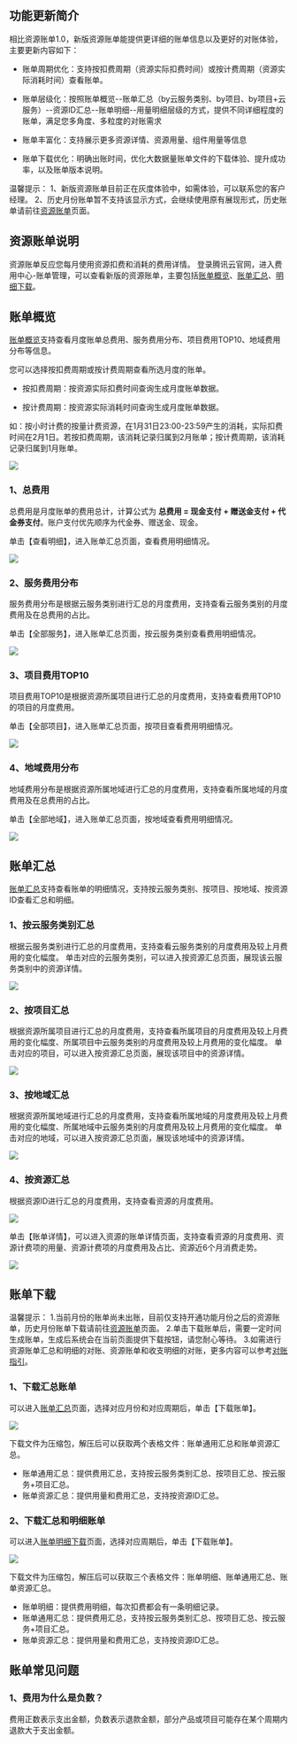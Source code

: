 ## 功能更新简介

相比资源账单1.0，新版资源账单能提供更详细的账单信息以及更好的对账体验，主要更新内容如下：

- 账单周期优化：支持按扣费周期（资源实际扣费时间）或按计费周期（资源实际消耗时间）查看账单。

- 账单层级化：按照账单概览--账单汇总（by云服务类别、by项目、by项目+云服务）--资源ID汇总--账单明细--用量明细层级的方式，提供不同详细程度的账单，满足您多角度、多粒度的对账需求

- 账单丰富化：支持展示更多资源详情、资源用量、组件用量等信息

- 账单下载优化：明确出账时间，优化大数据量账单文件的下载体验、提升成功率，以及账单版本说明。 

温馨提示：
1、新版资源账单目前正在灰度体验中，如需体验，可以联系您的客户经理。
2、历史月份账单暂不支持该显示方式，会继续使用原有展现形式，历史账单请前往[资源账单](https://console.cloud.tencent.com/account/resources)页面。


## 资源账单说明

资源账单反应您每月使用资源扣费和消耗的费用详情。
登录腾讯云官网，进入费用中心-账单管理，可以查看新版的资源账单，主要包括[账单概览](https://console.cloud.tencent.com/expense/bill/overview)、[账单汇总](https://console.cloud.tencent.com/expense/bill/summary)、[明细下载](https://console.cloud.tencent.com/expense/bill/download)。



## 账单概览

[账单概览](https://console.cloud.tencent.com/expense/bill/overview)支持查看月度账单总费用、服务费用分布、项目费用TOP10、地域费用分布等信息。



您可以选择按扣费周期或按计费周期查看所选月度的账单。

- 按扣费周期：按资源实际扣费时间查询生成月度账单数据。

- 按计费周期：按资源实际消耗时间查询生成月度账单数据。

如：按小时计费的按量计费资源，在1月31日23:00-23:59产生的消耗，实际扣费时间在2月1日。若按扣费周期，该消耗记录归属到2月账单；按计费周期，该消耗记录归属到1月账单。

![](https://main.qcloudimg.com/raw/aef104cf1283060f79b64e8adc85f8bb.png)


### 1、总费用

总费用是月度账单的费用总计，计算公式为 **总费用 = 现金支付 + 赠送金支付 + 代金券支付**。账户支付优先顺序为代金券、赠送金、现金。

单击【查看明细】，进入账单汇总页面，查看费用明细情况。

![](https://main.qcloudimg.com/raw/557343d8558c4f1a7cc45762cc588cc9.png)

### 2、服务费用分布

服务费用分布是根据云服务类别进行汇总的月度费用，支持查看云服务类别的月度费用及在总费用的占比。

单击【全部服务】，进入账单汇总页面，按云服务类别查看费用明细情况。

![](https://main.qcloudimg.com/raw/499975aa69926128d635c60b247eaa67.png)

### 3、项目费用TOP10

项目费用TOP10是根据资源所属项目进行汇总的月度费用，支持查看费用TOP10的项目的月度费用。

单击【全部项目】，进入账单汇总页面，按项目查看费用明细情况。

![](https://main.qcloudimg.com/raw/cf373818b985ea6625d6a7490c4048eb.png)

### 4、地域费用分布

地域费用分布是根据资源所属地域进行汇总的月度费用，支持查看所属地域的月度费用及在总费用的占比。

单击【全部地域】，进入账单汇总页面，按地域查看费用明细情况。

![](https://main.qcloudimg.com/raw/22a69729b855ff2edb6e72393dd668fc.png)




## 账单汇总

[账单汇总](https://console.cloud.tencent.com/expense/bill/summary)支持查看账单的明细情况，支持按云服务类别、按项目、按地域、按资源ID查看汇总和明细。


### 1、按云服务类别汇总

根据云服务类别进行汇总的月度费用，支持查看云服务类别的月度费用及较上月费用的变化幅度。
单击对应的云服务类别，可以进入按资源汇总页面，展现该云服务类别中的资源详情。

![](https://main.qcloudimg.com/raw/3da2c0e5eda0879658ba8a98e332d77c.png)

### 2、按项目汇总

根据资源所属项目进行汇总的月度费用，支持查看所属项目的月度费用及较上月费用的变化幅度、所属项目中云服务类别的月度费用及较上月费用的变化幅度。
单击对应的项目，可以进入按资源汇总页面，展现该项目中的资源详情。

![](https://main.qcloudimg.com/raw/420b336df3f0467e71850ed53df10d31.png)

### 3、按地域汇总

根据资源所属地域进行汇总的月度费用，支持查看所属地域的月度费用及较上月费用的变化幅度、所属地域中云服务类别的月度费用及较上月费用的变化幅度。
单击对应的地域，可以进入按资源汇总页面，展现该地域中的资源详情。

![](https://main.qcloudimg.com/raw/4e113f47736f5d1cec9bf17be2722c04.png)

### 4、按资源汇总
根据资源ID进行汇总的月度费用，支持查看资源的月度费用。

![](https://main.qcloudimg.com/raw/28eaf91de5fa44eae9449a9e2a51164d.png)

单击【账单详情】，可以进入资源的账单详情页面，支持查看资源的月度费用、资源计费项的用量、资源计费项的月度费用及占比、资源近6个月消费走势。

![](https://main.qcloudimg.com/raw/e384032f3bc0f4c0ccf9634d8096e9a6.png)

## 账单下载

温馨提示：
1.当前月份的账单尚未出账，目前仅支持开通功能月份之后的资源账单，历史月份账单下载请前往[资源账单](https://console.cloud.tencent.com/account/resources)页面。
2.单击下载账单后，需要一定时间生成账单，生成后系统会在当前页面提供下载按钮，请您耐心等待。
3.如需进行资源账单汇总和明细的对账、资源账单和收支明细的对账，更多内容可以参考[对账指引](https://cloud.tencent.com/document/product/555/14170)。


### 1、下载汇总账单

可以进入[账单汇总](https://console.cloud.tencent.com/expense/bill/summary)页面，选择对应月份和对应周期后，单击【下载账单】。


![](https://main.qcloudimg.com/raw/abb2ee5dde2d037688dd166382e5a6e5.png)

下载文件为压缩包，解压后可以获取两个表格文件：账单通用汇总和账单资源汇总。

- 账单通用汇总：提供费用汇总，支持按云服务类别汇总、按项目汇总、按云服务+项目汇总。
- 账单资源汇总：提供用量和费用汇总，支持按资源ID汇总。


### 2、下载汇总和明细账单

可以进入[账单明细下载](https://console.cloud.tencent.com/expense/bill/download)页面，选择对应周期后，单击【下载账单】。



![](https://main.qcloudimg.com/raw/73a46071c6e4266f3f43aae71b0bad24.png)

下载文件为压缩包，解压后可以获取三个表格文件：账单明细、账单通用汇总、账单资源汇总。

- 账单明细：提供费用明细，每次扣费都会有一条明细记录。
- 账单通用汇总：提供费用汇总，支持按云服务类别汇总、按项目汇总、按云服务+项目汇总。
- 账单资源汇总：提供用量和费用汇总，支持按资源ID汇总。



## 账单常见问题

### 1、费用为什么是负数？

费用正数表示支出金额，负数表示退款金额，部分产品或项目可能存在某个周期内退款大于支出金额。

